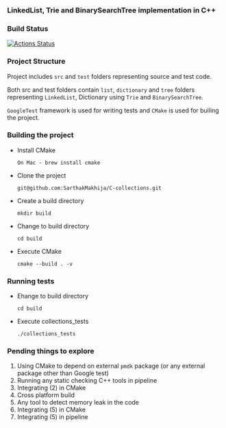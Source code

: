 ### LinkedList, Trie and BinarySearchTree implementation in C++

### Build Status

[![Actions Status](https://github.com/SarthakMakhija/CPP-collections/workflows/CMake/badge.svg)](https://github.com/SarthakMakhija/CPP-collections/actions)

### Project Structure
Project includes `src` and `test` folders representing source and test code. 

Both src and test folders contain `list`, `dictionary` and `tree` folders representing `LinkedList`, Dictionary using `Trie` and `BinarySearchTree`.

`GoogleTest` framework is used for writing tests and `CMake` is used for builing the project.

### Building the project
- Install CMake

    `On Mac - brew install cmake`

- Clone the project

    `git@github.com:SarthakMakhija/C-collections.git`

- Create a build directory

    `mkdir build`

- Change to build directory

    `cd build`

- Execute CMake

    `cmake --build . -v`

### Running tests

- Ehange to build directory

    `cd build`

- Execute collections_tests

    `./collections_tests`

### Pending things to explore
1. Using CMake to depend on external `pmdk` package (or any external package other than Google test)
2. Running any static checking C++ tools in pipeline
3. Integrating (2) in CMake
4. Cross platform build
5. Any tool to detect memory leak in the code
6. Integrating (5) in CMake
7. Integrating (5) in pipeline